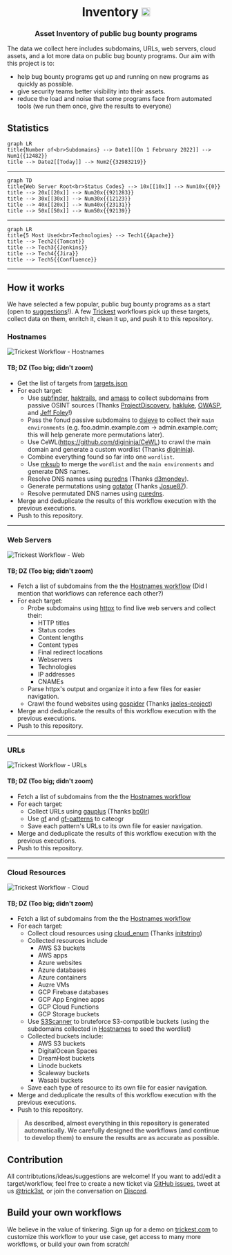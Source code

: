 <h1 align="center">Inventory <a href="#"><img src="https://img.shields.io/badge/Tweet--lightgrey?logo=twitter&style=social" alt="Tweet" height="20"/></a></h1>
<h3 align="center">Asset Inventory of public bug bounty programs</h3>

The data we collect here includes subdomains, URLs, web servers, cloud assets, and a lot more data on public bug bounty programs. Our aim with this project is to:
- help bug bounty programs get up and running on new programs as quickly as possible.
- give security teams better visibility into their assets.
- reduce the load and noise that some programs face from automated tools (we run them once, give the results to everyone)

## Statistics
```mermaid
graph LR
title{Number of<br>Subdomains} --> Date1[[On 1 February 2022]] --> Num1{{12482}}
title --> Date2[[Today]] --> Num2{{32983219}}
```

---

```mermaid
graph TD
title{Web Server Root<br>Status Codes} --> 10x[[10x]] --> Num10x{{0}}
title --> 20x[[20x]] --> Num20x{{921283}}
title --> 30x[[30x]] --> Num30x{{12123}}
title --> 40x[[20x]] --> Num40x{{23131}}
title --> 50x[[50x]] --> Num50x{{92139}}
```

---

```mermaid
graph LR
title{5 Most Used<br>Technologies} --> Tech1{{Apache}}
title --> Tech2{{Tomcat}}
title --> Tech3{{Jenkins}}
title --> Tech4{{Jira}}
title --> Tech5{{Confluence}}
```

---

## How it works
We have selected a few popular, public bug bounty programs as a start (open to [suggestions](#contribution)!). A few [Trickest](https://trickest.com) workflows pick up these targets, collect data on them, enritch it, clean it up, and push it to this repository.

### Hostnames
![Trickest Workflow - Hostnames](screenshots/hostnames.png "Trickest Workflow - Hostnames")
#### TB; DZ (Too big; didn't zoom)
- Get the list of targets from [targets.json](targets.json)
- For each target:
    - Use [subfinder](https://github.com/projectdiscovery/subfinder), [haktrails](https://github.com/hakluke/haktrails), and [amass](https://github.com/OWASP/Amass) to collect subdomains from passive OSINT sources (Thanks [ProjectDiscovery](https://github.com/projectdiscovery), [hakluke](https://github.com/hakluke), [OWASP](https://github.com/OWASP), and [Jeff Foley](https://github.com/caffix)!)
    - Pass the fonud passive subdomains to [dsieve](https://github.com/trickest/dsieve) to collect their `main environments` (e.g. foo.admin.example.com -> admin.example.com; this will help generate more permutations later).
    - Use CeWL(https://github.com/digininja/CeWL) to crawl the main domain and generate a custom wordlist (Thanks [digininja](https://github.com/digininja)).
    - Combine everything found so far into one `wordlist`.
    - Use [mksub](https://github.com/trickest/mksub) to merge the `wordlist` and the `main environments` and generate DNS names.
    - Resolve DNS names using [puredns](https://github.com/d3mondev/puredns) (Thanks [d3mondev](https://github.com/d3mondev)).
    - Generate permutations using [gotator](https://github.com/Josue87/gotator) (Thanks [Josue87](https://github.com/Josue87)).
    - Resolve permutated DNS names using [puredns](https://github.com/d3mondev/puredns).
- Merge and deduplicate the results of this workflow execution with the previous executions.
- Push to this repository.

---

### Web Servers
![Trickest Workflow - Web](screenshots/web.png "Trickest Workflow - Web")
#### TB; DZ (Too big; didn't zoom)
- Fetch a list of subdomains from the the [Hostnames workflow](#hostnames) (Did I mention that workflows can reference each other?)
- For each target:
    - Probe subdomains using [httpx](https://github.com/projectdiscovery/httpx) to find live web servers and collect their:
        - HTTP titles
        - Status codes
        - Content lengths
        - Content types
        - Final redirect locations
        - Webservers
        - Technologies
        - IP addresses
        - CNAMEs
    - Parse httpx's output and organize it into a few files for easier navigation.
    - Crawl the found websites using [gospider](https://github.com/jaeles-project/gospider) (Thanks [jaeles-project](https://github.com/jaeles-project/gospider))
- Merge and deduplicate the results of this workflow execution with the previous executions.
- Push to this repository.

---

### URLs
![Trickest Workflow - URLs](screenshots/urls.png "Trickest Workflow - URLs")
#### TB; DZ (Too big; didn't zoom)
- Fetch a list of subdomains from the the [Hostnames workflow](#hostnames)
- For each target:
    - Collect URLs using [gauplus](https://github.com/bp0lr/gauplus) (Thanks [bp0lr](https://github.com/bp0lr/gauplus))
    - Use [gf](https://github.com/tomnomnom/gf) and [gf-patterns](https://github.com/1ndianl33t/Gf-Patterns) to cateogr
    - Save each pattern's URLs to its own file for easier navigation.
- Merge and deduplicate the results of this workflow execution with the previous executions.
- Push to this repository.

---

### Cloud Resources
![Trickest Workflow - Cloud](screenshots/cloud.png "Trickest Workflow - Cloud")
#### TB; DZ (Too big; didn't zoom)
- Fetch a list of subdomains from the the [Hostnames workflow](#hostnames)
- For each target:
    - Collect cloud resources using [cloud_enum](https://github.com/initstring/cloud_enum) (Thanks [initstring](https://github.com/initstring/cloud_enum))
    - Collected resources include
        - AWS S3 buckets 
        - AWS apps
        - Azure websites
        - Azure databases
        - Azure containers
        - Auzre VMs
        - GCP Firebase databases
        - GCP App Enginee apps
        - GCP Cloud Functions
        - GCP Storage buckets
    - Use [S3Scanner](https://github.com/sa7mon/S3Scanner) to bruteforce S3-compatible buckets (using the subdomains collected in [Hostnames](#hostnames) to seed the wordlist)
    - Collected buckets include:
        - AWS S3 buckets
        - DigitalOcean Spaces
        - DreamHost buckets
        - Linode buckets
        - Scaleway buckets
        - Wasabi buckets
    - Save each type of resource to its own file for easier navigation.
- Merge and deduplicate the results of this workflow execution with the previous executions.
- Push to this repository.

> **As described, almost everything in this repository is generated automatically. We carefully designed the workflows (and continue to develop them) to ensure the results are as accurate as possible.**

## Contribution
All contribtutions/ideas/suggestions are welcome! If you want to add/edit a target/workflow, feel free to create a new ticket via [GitHub issues](https://github.com/trickest/cve/issues), tweet at us [@trick3st](https://twitter.com/trick3st), or join the conversation on [Discord](#).

## Build your own workflows
We believe in the value of tinkering. Sign up for a demo on [trickest.com](https://trickest.com) to customize this workflow to your use case, get access to many more workflows, or build your own from scratch!
